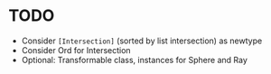# TODO

* Consider `[Intersection]` (sorted by list intersection) as newtype
* Consider Ord for Intersection
* Optional: Transformable class, instances for Sphere and Ray
